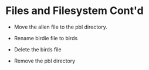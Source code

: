 # Files and Filesystem Cont'd
- Move the allen file to the pbl directory. 
  
- Rename birdie file to birds
  
- Delete the birds file
  
- Remove the pbl directory

